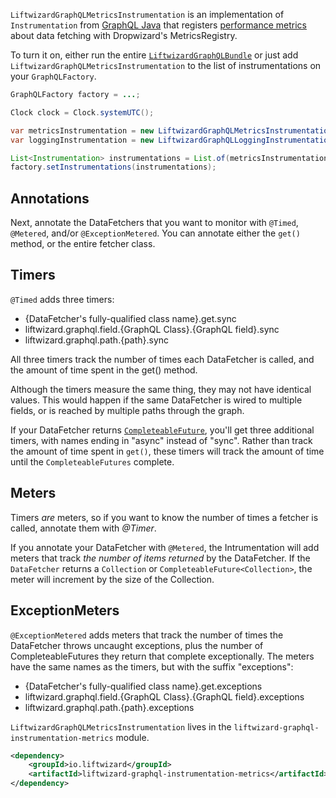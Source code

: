 `LiftwizardGraphQLMetricsInstrumentation` is an implementation of `Instrumentation` from [GraphQL Java](https://www.graphql-java.com/) that registers [performance metrics](https://metrics.dropwizard.io/) about data fetching with Dropwizard's MetricsRegistry.

To turn it on, either run the entire [`LiftwizardGraphQLBundle`](graphql/bundle.md) or just add `LiftwizardGraphQLMetricsInstrumentation` to the list of instrumentations on your `GraphQLFactory`.

```java
GraphQLFactory factory = ...;

Clock clock = Clock.systemUTC();

var metricsInstrumentation = new LiftwizardGraphQLMetricsInstrumentation(this.metricRegistry, clock);
var loggingInstrumentation = new LiftwizardGraphQLLoggingInstrumentation();

List<Instrumentation> instrumentations = List.of(metricsInstrumentation, loggingInstrumentation);
factory.setInstrumentations(instrumentations);
```

## Annotations

Next, annotate the DataFetchers that you want to monitor with `@Timed`, `@Metered`, and/or `@ExceptionMetered`. You can annotate either the `get()` method, or the entire fetcher class.

## Timers

`@Timed` adds three timers:

* {DataFetcher's fully-qualified class name}.get.sync
* liftwizard.graphql.field.{GraphQL Class}.{GraphQL field}.sync
* liftwizard.graphql.path.{path}.sync

All three timers track the number of times each DataFetcher is called, and the amount of time spent in the get() method.

Although the timers measure the same thing, they may not have identical values. This would happen if the same DataFetcher is wired to multiple fields, or is reached by multiple paths through the graph.

If your DataFetcher returns [`CompleteableFuture`](https://docs.oracle.com/en/java/javase/11/docs/api/java.base/java/util/concurrent/CompletableFuture.html), you'll get three additional timers, with names ending in "async" instead of "sync". Rather than track the amount of time spent in `get()`, these timers will track the amount of time until the `CompleteableFutures` complete.

## Meters

Timers *are* meters, so if you want to know the number of times a fetcher is called, annotate them with *@Timer*.

If you annotate your DataFetcher with `@Metered`, the Intrumentation will add meters that track *the number of items returned* by the DataFetcher. If the `DataFetcher` returns a `Collection` or `CompleteableFuture<Collection>`, the meter will increment by the size of the Collection.

## ExceptionMeters

`@ExceptionMetered` adds meters that track the number of times the DataFetcher throws uncaught exceptions, plus the number of CompleteableFutures they return that complete exceptionally. The meters have the same names as the timers, but with the suffix "exceptions":

* {DataFetcher's fully-qualified class name}.get.exceptions
* liftwizard.graphql.field.{GraphQL Class}.{GraphQL field}.exceptions
* liftwizard.graphql.path.{path}.exceptions

`LiftwizardGraphQLMetricsInstrumentation` lives in the `liftwizard-graphql-instrumentation-metrics` module.

```xml
<dependency>
    <groupId>io.liftwizard</groupId>
    <artifactId>liftwizard-graphql-instrumentation-metrics</artifactId>
</dependency>
```

